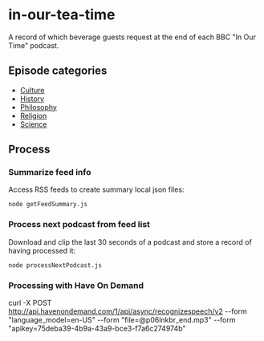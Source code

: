 # in-our-tea-time

A record of which beverage guests request at the end of each BBC "In Our Time" podcast.

## Episode categories

- [Culture](http://podcasts.files.bbci.co.uk/p01drwny.rss)
- [History](http://podcasts.files.bbci.co.uk/p01dh5yg.rss)
- [Philosophy](http://podcasts.files.bbci.co.uk/p01f0vzr.rss)
- [Religion](http://podcasts.files.bbci.co.uk/p01gvqlg.rss)
- [Science](http://podcasts.files.bbci.co.uk/p01gyd7j.rss)

## Process

### Summarize feed info

Access RSS feeds to create summary local json files:

```bsh
node getFeedSummary.js
```

### Process next podcast from feed list

Download and clip the last 30 seconds of a podcast and store a record of having processed it:

```bsh
node processNextPodcast.js
```

### Processing with Have On Demand

curl -X POST http://api.havenondemand.com/1/api/async/recognizespeech/v2 --form "language_model=en-US" --form "file=@p06lnkbr_end.mp3" --form "apikey=75deba39-4b9a-43a9-bce3-f7a6c274974b"
